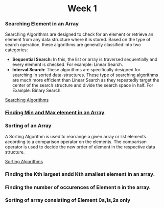 <h1 align="center">Week 1</h1>

### Searching Element in an Array

Searching Algorithms are designed to check for an element or retrieve an element from any data structure where it is stored. Based on the type of search operation, these algorithms are generally classified into two categories:
- <b>Sequential Search:</b> In this, the list or array is traversed sequentially and every element is checked. For example: Linear Search.
- <b>Interval Search:</b> These algorithms are specifically designed for searching in sorted data-structures. These type of searching algorithms are much more efficient than Linear Search as they repeatedly target the center of the search structure and divide the search space in half. For Example: Binary Search.

[Searching Algorithms](https://www.geeksforgeeks.org/searching-algorithms/)

### [Finding Min and Max element in an Array](https://www.geeksforgeeks.org/maximum-and-minimum-in-an-array/)


### Sorting of an Array

A Sorting Algorithm is used to rearrange a given array or list elements according to a comparison operator on the elements. The comparison operator is used to decide the new order of element in the respective data structure.

[Sorting Algorithms](https://www.geeksforgeeks.org/sorting-algorithms/)

### Finding the Kth largest andd Kth smallest element in an array.

### Finding the number of occurences of Element n in the array.

### Sorting of array consisting of Element 0s,1s,2s only